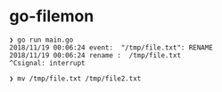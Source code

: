 # go-filemon

```
❯ go run main.go
2018/11/19 00:06:24 event:  "/tmp/file.txt": RENAME
2018/11/19 00:06:24 rename :  /tmp/file.txt
^Csignal: interrupt
```

```
❯ mv /tmp/file.txt /tmp/file2.txt
```
